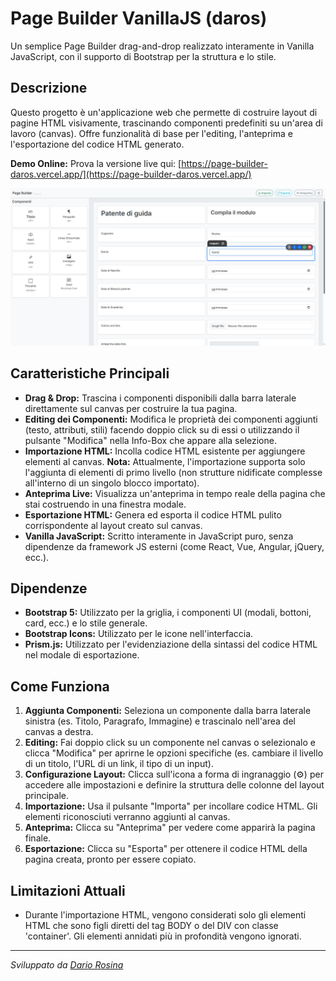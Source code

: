 # Page Builder VanillaJS (daros)

Un semplice Page Builder drag-and-drop realizzato interamente in Vanilla JavaScript, con il supporto di Bootstrap per la struttura e lo stile.

## Descrizione

Questo progetto è un'applicazione web che permette di costruire layout di pagine HTML visivamente, trascinando componenti predefiniti su un'area di lavoro (canvas). Offre funzionalità di base per l'editing, l'anteprima e l'esportazione del codice HTML generato.

**Demo Online:** Prova la versione live qui: [https://page-builder-daros.vercel.app/](https://page-builder-daros.vercel.app/)

![Anteprima Interfaccia Page Builder](screenshot/previewInterface_001.jpg)

## Caratteristiche Principali

*   **Drag & Drop:** Trascina i componenti disponibili dalla barra laterale direttamente sul canvas per costruire la tua pagina.
*   **Editing dei Componenti:** Modifica le proprietà dei componenti aggiunti (testo, attributi, stili) facendo doppio click su di essi o utilizzando il pulsante "Modifica" nella Info-Box che appare alla selezione.
*   **Importazione HTML:** Incolla codice HTML esistente per aggiungere elementi al canvas. **Nota:** Attualmente, l'importazione supporta solo l'aggiunta di elementi di primo livello (non strutture nidificate complesse all'interno di un singolo blocco importato).
*   **Anteprima Live:** Visualizza un'anteprima in tempo reale della pagina che stai costruendo in una finestra modale.
*   **Esportazione HTML:** Genera ed esporta il codice HTML pulito corrispondente al layout creato sul canvas.
*   **Vanilla JavaScript:** Scritto interamente in JavaScript puro, senza dipendenze da framework JS esterni (come React, Vue, Angular, jQuery, ecc.).

## Dipendenze

*   **Bootstrap 5:** Utilizzato per la griglia, i componenti UI (modali, bottoni, card, ecc.) e lo stile generale.
*   **Bootstrap Icons:** Utilizzato per le icone nell'interfaccia.
*   **Prism.js:** Utilizzato per l'evidenziazione della sintassi del codice HTML nel modale di esportazione.

## Come Funziona

1.  **Aggiunta Componenti:** Seleziona un componente dalla barra laterale sinistra (es. Titolo, Paragrafo, Immagine) e trascinalo nell'area del canvas a destra.
2.  **Editing:** Fai doppio click su un componente nel canvas o selezionalo e clicca "Modifica" per aprirne le opzioni specifiche (es. cambiare il livello di un titolo, l'URL di un link, il tipo di un input).
3.  **Configurazione Layout:** Clicca sull'icona a forma di ingranaggio (⚙) per accedere alle impostazioni e definire la struttura delle colonne del layout principale.
4.  **Importazione:** Usa il pulsante "Importa" per incollare codice HTML. Gli elementi riconosciuti verranno aggiunti al canvas.
5.  **Anteprima:** Clicca su "Anteprima" per vedere come apparirà la pagina finale.
6.  **Esportazione:** Clicca su "Esporta" per ottenere il codice HTML della pagina creata, pronto per essere copiato.

## Limitazioni Attuali

*   Durante l'importazione HTML, vengono considerati solo gli elementi HTML che sono figli diretti del tag BODY o del DIV con classe 'container'. Gli elementi annidati più in profondità vengono ignorati.

---

_Sviluppato da [Dario Rosina](https://github.com/dariorosina)_